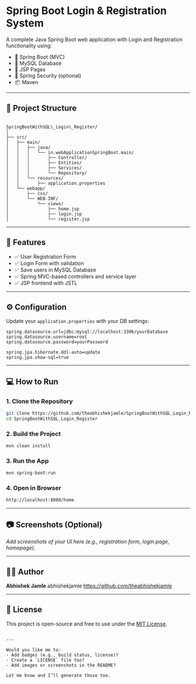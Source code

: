 
# Spring Boot Login & Registration System

A complete Java Spring Boot web application with Login and Registration functionality using:

- 🧠 Spring Boot (MVC)
- 💾 MySQL Database
- 🎨 JSP Pages
- 🔐 Spring Security (optional)
- 📦 Maven

---

## 📁 Project Structure

```

SpringBootWithSQL\_Login\_Register/
│
├── src/
│   ├── main/
│   │   ├── java/
│   │   │   └── in.webApplicationSpringBoot.main/
│   │   │       ├── Controller/
│   │   │       ├── Entities/
│   │   │       ├── Services/
│   │   │       └── Repository/
│   │   └── resources/
│   │       ├── application.properties
│   └── webapp/
│       ├── css/
│       └── WEB-INF/
│           └── views/
│               ├── home.jsp
│               ├── login.jsp
│               └── register.jsp

````

---

## 🚀 Features

- ✅ User Registration Form
- ✅ Login Form with validation
- ✅ Save users in MySQL Database
- ✅ Spring MVC-based controllers and service layer
- ✅ JSP frontend with JSTL

---

## ⚙️ Configuration

Update your `application.properties` with your DB settings:

```properties
spring.datasource.url=jdbc:mysql://localhost:3306/yourDatabase
spring.datasource.username=root
spring.datasource.password=yourPassword

spring.jpa.hibernate.ddl-auto=update
spring.jpa.show-sql=true
````

---

## 💻 How to Run

### 1. Clone the Repository

```bash
git clone https://github.com/theabhishekjamle/SpringBootWithSQL_Login_Register.git
cd SpringBootWithSQL_Login_Register
```

### 2. Build the Project

```bash
mvn clean install
```

### 3. Run the App

```bash
mvn spring-boot:run
```

### 4. Open in Browser

```bash
http://localhost:8080/home
```

---

## 📷 Screenshots (Optional)

*Add screenshots of your UI here (e.g., registration form, login page, homepage).*

---

## 🧑‍💻 Author

**Abhishek Jamle**
abhishekjamle
https://github.com/theabhishekjamle

---

## 📄 License

This project is open-source and free to use under the [MIT License](LICENSE).

```

---

Would you like me to:
- Add badges (e.g., build status, license)?
- Create a `LICENSE` file too?
- Add images or screenshots in the README?

Let me know and I’ll generate those too.
```

